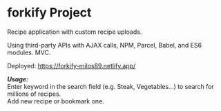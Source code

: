 # forkify Project

Recipe application with custom recipe uploads.

Using third-party APIs with AJAX calls, NPM, Parcel, Babel, and ES6 modules. MVC.

Deployed: https://forkify-milos89.netlify.app/

***Usage:<br>***
Enter keyword in the search field (e.g. Steak, Vegetables...) to search for millions of recipes.<br>
Add new recipe or bookmark one.


